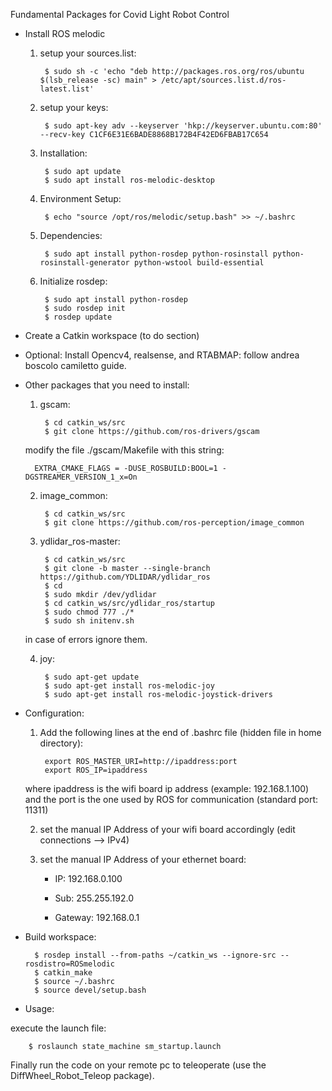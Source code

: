 Fundamental Packages for Covid Light Robot Control

- Install ROS melodic
    
    
    1) setup your sources.list:
    
			$ sudo sh -c 'echo "deb http://packages.ros.org/ros/ubuntu $(lsb_release -sc) main" > /etc/apt/sources.list.d/ros-latest.list'
            
                	
    2) setup your keys:
    
			$ sudo apt-key adv --keyserver 'hkp://keyserver.ubuntu.com:80' --recv-key C1CF6E31E6BADE8868B172B4F42ED6FBAB17C654
    
    
    3) Installation:
    
			$ sudo apt update
			$ sudo apt install ros-melodic-desktop
    
    
	4) Environment Setup:
       
			$ echo "source /opt/ros/melodic/setup.bash" >> ~/.bashrc
    
    
    5) Dependencies:
    
			$ sudo apt install python-rosdep python-rosinstall python-rosinstall-generator python-wstool build-essential
    
    
    6) Initialize rosdep:
    
			$ sudo apt install python-rosdep
			$ sudo rosdep init
			$ rosdep update



- Create a Catkin workspace (to do section)


- Optional: Install Opencv4, realsense, and RTABMAP: follow andrea boscolo camiletto guide.


- Other packages that you need to install:

    1) gscam:

			$ cd catkin_ws/src
			$ git clone https://github.com/ros-drivers/gscam

	modify the file ./gscam/Makefile with this string:
	
		EXTRA_CMAKE_FLAGS = -DUSE_ROSBUILD:BOOL=1 -DGSTREAMER_VERSION_1_x=On

    
    2) image_common:
    
			$ cd catkin_ws/src
			$ git clone https://github.com/ros-perception/image_common
    
    
    3) ydlidar_ros-master:
	
			$ cd catkin_ws/src
			$ git clone -b master --single-branch https://github.com/YDLIDAR/ydlidar_ros
			$ cd
			$ sudo mkdir /dev/ydlidar
			$ cd catkin_ws/src/ydlidar_ros/startup
			$ sudo chmod 777 ./*
			$ sudo sh initenv.sh
    
	in case of errors ignore them.
	
	
    4) joy:
    
			$ sudo apt-get update
    		$ sudo apt-get install ros-melodic-joy
    		$ sudo apt-get install ros-melodic-joystick-drivers



- Configuration:

    1) Add the following lines at the end of .bashrc file (hidden file in home directory):

			export ROS_MASTER_URI=http://ipaddress:port
			export ROS_IP=ipaddress
    
	where ipaddress is the wifi board ip address (example: 192.168.1.100) and the port is the one used by ROS for communication (standard port: 11311)
    
    
    2) set the manual IP Address of your wifi board accordingly (edit connections --> IPv4)
    
    
    3) set the manual IP Address of your ethernet board:

		- IP: 		192.168.0.100
    
		- Sub: 		255.255.192.0
    
		- Gateway:	192.168.0.1



- Build workspace:

        $ rosdep install --from-paths ~/catkin_ws --ignore-src --rosdistro=ROSmelodic
        $ catkin_make
        $ source ~/.bashrc
        $ source devel/setup.bash



- Usage:

execute the launch file:

        $ roslaunch state_machine sm_startup.launch

Finally run the code on your remote pc to teleoperate (use the DiffWheel_Robot_Teleop package).

